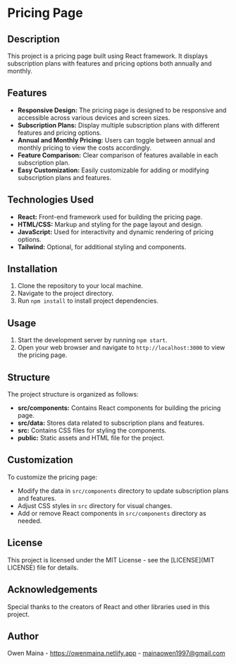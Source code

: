 # Pricing Page

## Description
This project is a pricing page built using React framework. It displays subscription plans with features and pricing options both annually and monthly.

## Features
- **Responsive Design:** The pricing page is designed to be responsive and accessible across various devices and screen sizes.
- **Subscription Plans:** Display multiple subscription plans with different features and pricing options.
- **Annual and Monthly Pricing:** Users can toggle between annual and monthly pricing to view the costs accordingly.
- **Feature Comparison:** Clear comparison of features available in each subscription plan.
- **Easy Customization:** Easily customizable for adding or modifying subscription plans and features.

## Technologies Used
- **React:** Front-end framework used for building the pricing page.
- **HTML/CSS:** Markup and styling for the page layout and design.
- **JavaScript:** Used for interactivity and dynamic rendering of pricing options.
- **Tailwind:** Optional, for additional styling and components.

## Installation
1. Clone the repository to your local machine.
2. Navigate to the project directory.
3. Run `npm install` to install project dependencies.

## Usage
1. Start the development server by running `npm start`.
2. Open your web browser and navigate to `http://localhost:3000` to view the pricing page.

## Structure
The project structure is organized as follows:
- **src/components:** Contains React components for building the pricing page.
- **src/data:** Stores data related to subscription plans and features.
- **src:** Contains CSS files for styling the components.
- **public:** Static assets and HTML file for the project.

## Customization
To customize the pricing page:
- Modify the data in `src/components` directory to update subscription plans and features.
- Adjust CSS styles in `src` directory for visual changes.
- Add or remove React components in `src/components` directory as needed.

## License
This project is licensed under the MIT License - see the [LICENSE](MIT LICENSE) file for details.

## Acknowledgements
Special thanks to the creators of React and other libraries used in this project.

## Author
Owen Maina - https://owenmaina.netlify.app - mainaowen1997@gmail.com
